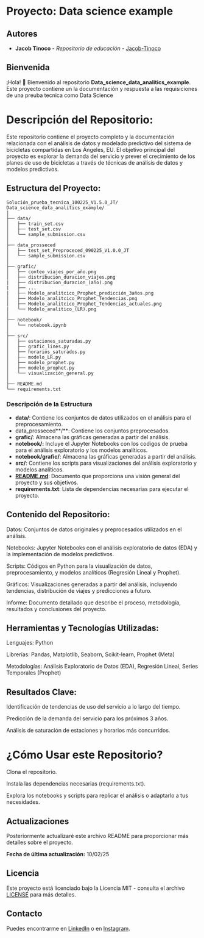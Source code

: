 # Proyecto: Data science example

## Autores

- **Jacob Tinoco** - *Repositorio de educación* - [Jacob-Tinoco](https://github.com/Jacob-Tinoco)

## Bienvenida
¡Hola! 👋 Bienvenido al repositorio **Data_science_data_analitics_example**. Este proyecto contiene un la documentación y respuesta a las requisiciones de una preuba tecnica como Data Science

# Descripción del Repositorio:

Este repositorio contiene el proyecto completo y la documentación relacionada con el análisis de datos y modelado predictivo del sistema de bicicletas compartidas en Los Ángeles, EU. El objetivo principal del proyecto es explorar la demanda del servicio y prever el crecimiento de los planes de uso de bicicletas a través de técnicas de análisis de datos y modelos predictivos.
## Estructura del Proyecto:

```
Solución_prueba_tecnica_100225_V1.5.0_JT/
Data_science_data_analitics_example/
│
├── data/
│   ├── train_set.csv
│   ├── test_set.csv
│   └── sample_submission.csv
│
├── data_prosseced
│   ├── test_set_Preproceced_090225_V1.0.0_JT
│   └── sample_submission.csv
│   
├── grafic/
│   ├── conteo_viajes_por_año.png
│   ├── distribucion_duracion_viajes.png
|   ├── distribucion_duracion_(año).png
|   ├── ...
|   ├── Modelo_analitcico_Prophet_predicción_3años.png
│   ├── Modelo_analitcico_Prophet_Tendencias.png
│   ├── Modelo_analitcico_Prophet_Tendencias_actuales.png
|   └── Modelo_analitico_(LR).png
│
├── notebook/  
│   └── notebook.ipynb
│
├── src/
│   ├── estaciones_saturadas.py
│   ├── grafic_lines.py
│   ├── horarios_saturados.py
│   ├── modelo_LR.py
│   ├── modelo_prophet.py
│   ├── modelo_prophet.py
│   └── visualización_general.py
│
├── README.md
└── requirements.txt

```

### Descripción de la Estructura

- **data/**: Contiene los conjuntos de datos utilizados en el análisis para el preprocesamiento.
- data_prosseced**/**: Contiene los conjuntos preprocesados.
- **grafic/**: Almacena las gráficas generadas a partir del análisis.
- **notebook/:** Incluye el Jupyter Notebooks con los codigos de prueba para el análisis exploratorio y los modelos analíticos.
- **notebook/grafic/**: Almacena las gráficas generadas a partir del análisis.
- **src/**: Contiene los scripts para visualizaciones del análisis exploratorio y modelos analíticos.
- [**README.md**](http://readme.md/): Documento que proporciona una visión general del proyecto y sus objetivos.
- **requirements.txt**: Lista de dependencias necesarias para ejecutar el proyecto.

## Contenido del Repositorio:
Datos: Conjuntos de datos originales y preprocesados utilizados en el análisis.

Notebooks: Jupyter Notebooks con el análisis exploratorio de datos (EDA) y la implementación de modelos predictivos.

Scripts: Códigos en Python para la visualización de datos, preprocesamiento, y modelos analíticos (Regresión Lineal y Prophet).

Gráficos: Visualizaciones generadas a partir del análisis, incluyendo tendencias, distribución de viajes y predicciones a futuro.

Informe: Documento detallado que describe el proceso, metodología, resultados y conclusiones del proyecto.

## Herramientas y Tecnologías Utilizadas:
Lenguajes: Python

Librerías: Pandas, Matplotlib, Seaborn, Scikit-learn, Prophet (Meta)

Metodologías: Análisis Exploratorio de Datos (EDA), Regresión Lineal, Series Temporales (Prophet)

## Resultados Clave:
Identificación de tendencias de uso del servicio a lo largo del tiempo.

Predicción de la demanda del servicio para los próximos 3 años.

Análisis de saturación de estaciones y horarios más concurridos.

# ¿Cómo Usar este Repositorio?
Clona el repositorio.

Instala las dependencias necesarias (requirements.txt).

Explora los notebooks y scripts para replicar el análisis o adaptarlo a tus necesidades.

## Actualizaciones
Posteriormente actualizaré este archivo README para proporcionar más detalles sobre el proyecto.

**Fecha de última actualización:** 10/02/25

## Licencia
Este proyecto está licenciado bajo la Licencia MIT - consulta el archivo [LICENSE](LICENSE) para más detalles.

## Contacto
Puedes encontrarme en [LinkedIn](https://www.linkedin.com/in/jacob-t-329675258/) o en [Instagram](https://www.instagram.com/jknc.0/).
